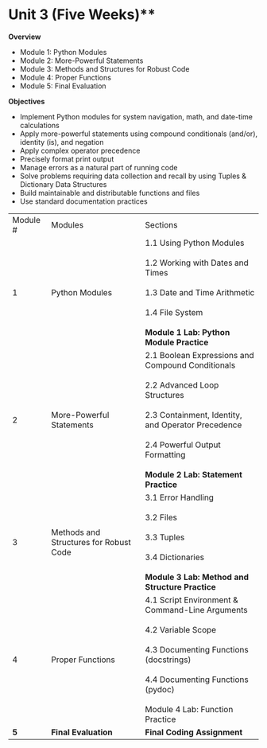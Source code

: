 # Unit 3 (Five Weeks)**

**Overview**

* Module 1: Python Modules
* Module 2: More-Powerful Statements
* Module 3: Methods and Structures for Robust Code
* Module 4: Proper Functions
* Module 5: Final Evaluation

**Objectives**

* Implement Python modules for system navigation, math, and date-time calculations
* Apply more-powerful statements using compound conditionals (and/or), identity (is), and negation
* Apply complex operator precedence
* Precisely format print output
* Manage errors as a natural part of running code
* Solve problems requiring data collection and recall by using Tuples & Dictionary Data Structures
* Build maintainable and distributable functions and files
* Use standard documentation practices

|     |     |     |
| --- | --- | --- |
| Module # | Modules | Sections |
| 1   | Python Modules | 1.1 Using Python Modules<br><br>1.2 Working with Dates and Times<br><br>1.3 Date and Time Arithmetic<br><br>1.4 File System<br><br>**Module 1 Lab: Python Module Practice** |
| 2   | More-Powerful Statements | 2.1 Boolean Expressions and Compound Conditionals<br><br>2.2 Advanced Loop Structures<br><br>2.3 Containment, Identity, and Operator Precedence<br><br>2.4 Powerful Output Formatting<br><br>**Module 2 Lab: Statement Practice** |
| 3   | Methods and Structures for Robust Code | 3.1 Error Handling<br><br>3.2 Files<br><br>3.3 Tuples<br><br>3.4 Dictionaries<br><br>**Module 3 Lab: Method and Structure Practice** |
| 4   | Proper Functions | 4.1 Script Environment & Command-Line Arguments<br><br>4.2 Variable Scope<br><br>4.3 Documenting Functions (docstrings)<br><br>4.4 Documenting Functions (pydoc)<br><br>Module 4 Lab: Function Practice |
| **5** | **Final Evaluation** | **Final Coding Assignment** |
